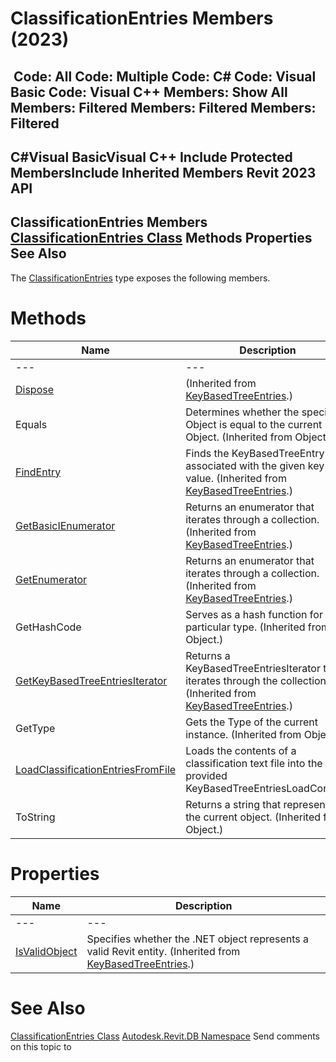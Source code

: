# ClassificationEntries Members (2023)

﻿
 Code: All Code: Multiple Code: C# Code: Visual Basic Code: Visual C++  Members: Show All Members: Filtered Members: Filtered Members: Filtered   
---  
C#Visual BasicVisual C++
Include Protected MembersInclude Inherited Members
Revit 2023 API  
---  
ClassificationEntries Members  
[ClassificationEntries Class](8bfc4653-1957-0b05-c4da-c31268a22935.md "ClassificationEntries Class") Methods Properties See Also  
---  
The [ClassificationEntries](8bfc4653-1957-0b05-c4da-c31268a22935.md "ClassificationEntries Class") type exposes the following members.
# Methods
| Name | Description |
| --- | --- |
| --- | --- | --- |
| [Dispose](b5cbc62a-6195-28d6-bddf-165beaf81e39.md "Dispose Method") | (Inherited from [KeyBasedTreeEntries](554c9024-27de-0649-7078-c778cd92be5f.md "KeyBasedTreeEntries Class").) |
| Equals | Determines whether the specified Object is equal to the current Object. (Inherited from Object.) |
| [FindEntry](1fc6cf20-bc62-3c74-f1bf-49676a30f3cd.md "FindEntry Method") | Finds the KeyBasedTreeEntry associated with the given key value.  (Inherited from [KeyBasedTreeEntries](554c9024-27de-0649-7078-c778cd92be5f.md "KeyBasedTreeEntries Class").) |
| [GetBasicIEnumerator](ac518ea0-c6cd-f210-82ed-9bc855cd1861.md "GetBasicIEnumerator Method") | Returns an enumerator that iterates through a collection. (Inherited from [KeyBasedTreeEntries](554c9024-27de-0649-7078-c778cd92be5f.md "KeyBasedTreeEntries Class").) |
| [GetEnumerator](f9c29052-23ec-6ea6-5294-b2efb1350508.md "GetEnumerator Method") | Returns an enumerator that iterates through a collection. (Inherited from [KeyBasedTreeEntries](554c9024-27de-0649-7078-c778cd92be5f.md "KeyBasedTreeEntries Class").) |
| GetHashCode | Serves as a hash function for a particular type.  (Inherited from Object.) |
| [GetKeyBasedTreeEntriesIterator](29b5c59d-c99f-e4a4-76b8-9d6b00b1b6cd.md "GetKeyBasedTreeEntriesIterator Method") | Returns a KeyBasedTreeEntriesIterator that iterates through the collection.  (Inherited from [KeyBasedTreeEntries](554c9024-27de-0649-7078-c778cd92be5f.md "KeyBasedTreeEntries Class").) |
| GetType | Gets the Type of the current instance. (Inherited from Object.) |
| [LoadClassificationEntriesFromFile](5f2df0e9-2900-6e7a-3c98-6842b3758752.md "LoadClassificationEntriesFromFile Method") | Loads the contents of a classification text file into the provided KeyBasedTreeEntriesLoadContent. |
| ToString | Returns a string that represents the current object. (Inherited from Object.) |

# Properties
| Name | Description |
| --- | --- |
| --- | --- | --- |
| [IsValidObject](5670a5b6-8538-3bfd-a1c9-2c6f44874939.md "IsValidObject Property") | Specifies whether the .NET object represents a valid Revit entity.  (Inherited from [KeyBasedTreeEntries](554c9024-27de-0649-7078-c778cd92be5f.md "KeyBasedTreeEntries Class").) |

# See Also
[ClassificationEntries Class](8bfc4653-1957-0b05-c4da-c31268a22935.md "ClassificationEntries Class")
[Autodesk.Revit.DB Namespace](87546ba7-461b-c646-cbb1-2cb8f5bff8b2.md "Autodesk.Revit.DB Namespace")
Send comments on this topic to 